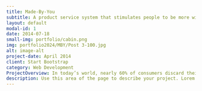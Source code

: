 ```yaml
---
title: Made-By-You
subtitle: A product service system that stimulates people to be more willing to repair their electronics.
layout: default
modal-id: 1
date: 2014-07-18
small-img: portfolio/cabin.png
img: portfolio2024/MBY/Post 3-100.jpg
alt: image-alt
project-date: April 2014
client: Start Bootstrap
category: Web Development
ProjectOverview: In today’s world, nearly 60% of consumers discard their electronics instead of opting for repairs, contributing to substantial waste and loss of value. This behavior underscores the need for a shift towards a circular economy, where products are maintained and reused to extend their lifecycle. My Master's thesis focused on addressing this issue by exploring the circular economy, analyzing consumer behavior, and understanding the broader sustainability context, particularly in relation to electronic devices.
description: Use this area of the page to describe your project. Lorem ipsum dolor sit amet, consectetur adipisicing elit. Mollitia neque assumenda ipsam nihil, molestias magnam, recusandae quos quis inventore quisquam velit asperiores, vitae? Reprehenderit soluta, eos quod consequuntur itaque. Nam.
---
```

